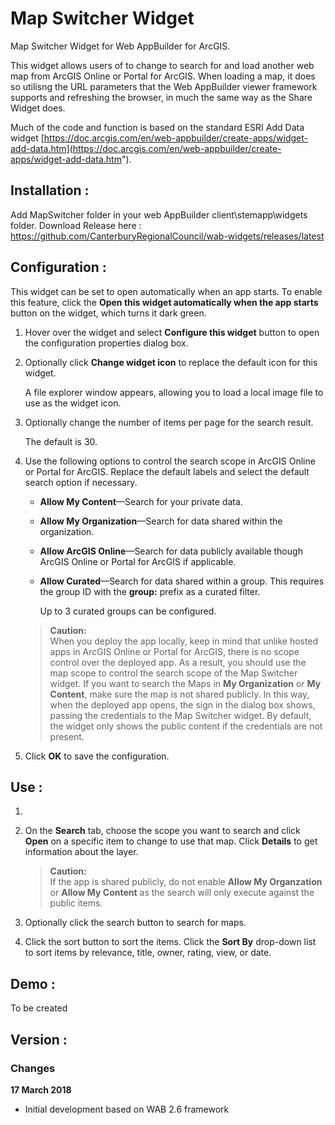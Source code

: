 # Map Switcher Widget
Map Switcher Widget for Web AppBuilder for ArcGIS.

This widget allows users of to change to search for and load another web map from ArcGIS Online or Portal for ArcGIS.  When loading a map, it does so utilisng the URL parameters that the Web AppBuilder viewer framework supports and refreshing the browser, in much the same way as the Share Widget does. 

Much of the code and function is based on the standard ESRI Add Data widget [https://doc.arcgis.com/en/web-appbuilder/create-apps/widget-add-data.htm](https://doc.arcgis.com/en/web-appbuilder/create-apps/widget-add-data.htm").

## Installation :
Add MapSwitcher folder in your web AppBuilder client\stemapp\widgets folder.
Download Release here : 
https://github.com/CanterburyRegionalCouncil/wab-widgets/releases/latest

## Configuration :
This widget can be set to open automatically when an app starts. To enable this feature, click the **Open this widget automatically when the app starts** button  on the widget, which turns it dark green.



1. Hover over the widget and select **Configure this widget** button to open the configuration properties dialog box.
2. Optionally click **Change widget icon** to replace the default icon for this widget.

	A file explorer window appears, allowing you to load a local image file to use as the widget icon.

3. Optionally change the number of items per page for the search result.

	The default is 30.

4. Use the following options to control the search scope in ArcGIS Online or Portal for ArcGIS. Replace the default labels and select the default search option if necessary.

	- **Allow My Content**—Search for your private data.
	- **Allow My Organization**—Search for data shared within the organization.
	- **Allow ArcGIS Online**—Search for data publicly available though ArcGIS Online or Portal for ArcGIS if applicable.
	- **Allow Curated**—Search for data shared within a group. This requires the group ID with the **group:** prefix as a curated filter.

		Up to 3 curated groups can be configured.


	> **Caution:**  
	> When you deploy the app locally, keep in mind that unlike hosted apps in ArcGIS Online or Portal for ArcGIS, there is no scope control over the deployed app. As a result, you should use the map scope to control the search scope of the Map Switcher widget. If you want to search the Maps in **My Organization** or **My Content**, make sure the map is not shared publicly. In this way, when the deployed app opens, the sign in the dialog box shows, passing the credentials to the Map Switcher widget. By default, the widget only shows the public content if the credentials are not present.
    

5. Click **OK** to save the configuration.

## Use :

1. 
2. On the **Search** tab, choose the scope you want to search and click **Open** on a specific item to change to use that map.  Click **Details** to get information about the layer.

	> **Caution:**  
	> If the app is shared publicly, do not enable **Allow My Organzation** or **Allow My Content** as the search will only execute against the public items.

2. Optionally click the search button to search for maps.
3. Click the sort button to sort the items.
Click the **Sort By** drop-down list to sort items by relevance, title, owner, rating, view, or date.


## Demo :
To be created


## Version :
### Changes

**17 March 2018**     


- Initial development based on WAB 2.6 framework
 
